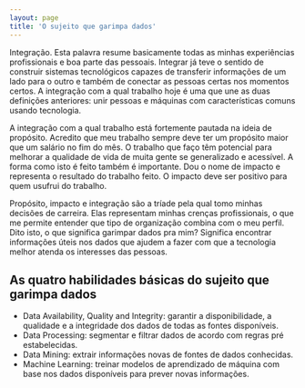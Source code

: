 ```yaml
---
layout: page
title: 'O sujeito que garimpa dados'
---
```


Integração. Esta palavra resume basicamente todas as minhas experiências profissionais e boa parte das pessoais. Integrar já teve o sentido de construir sistemas tecnológicos capazes de transferir informações de um lado para o outro e também de conectar as pessoas certas nos momentos certos. A integração com a qual trabalho hoje é uma que une as duas definições anteriores: unir pessoas e máquinas com características comuns usando tecnologia.

A integração com a qual trabalho está fortemente pautada na ideia de propósito. Acredito que meu trabalho sempre deve ter um propósito maior que um salário no fim do mês. O trabalho que faço têm potencial para melhorar a qualidade de vida de muita gente se generalizado e acessível. A forma como isto é feito também é importante. Dou o nome de impacto e representa o resultado do trabalho feito. O impacto deve ser positivo para quem usufrui do trabalho.

Propósito, impacto e integração são a tríade pela qual tomo minhas decisões de carreira. Elas representam minhas crenças profissionais, o que me permite entender que tipo de organização combina com o meu perfil. Dito isto, o que significa garimpar dados pra mim? Significa encontrar informações úteis nos dados que ajudem a fazer com que a tecnologia melhor atenda os interesses das pessoas.

<h2>As quatro habilidades básicas do sujeito que garimpa dados</h2>

<ul>
  <li>Data Availability, Quality and Integrity: garantir a disponibilidade, a qualidade e a integridade dos dados de todas as fontes disponíveis.</li>
  <li>Data Processing: segmentar e filtrar dados de acordo com regras pré estabelecidas.</li>
  <li>Data Mining: extrair informações novas de fontes de dados conhecidas.</li>
  <li>Machine Learning: treinar modelos de aprendizado de máquina com base nos dados disponíveis para prever novas informações.</li>
</ul>
